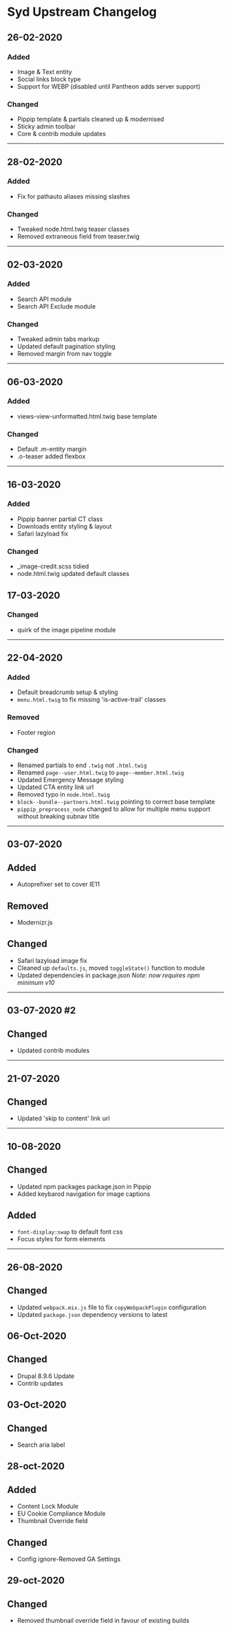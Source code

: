 # Syd Upstream Changelog

## 26-02-2020
### Added
- Image & Text entity
- Social links block type
- Support for WEBP (disabled until Pantheon adds server support)

### Changed
- Pippip template & partials cleaned up & modernised
- Sticky admin toolbar
- Core & contrib module updates

---

## 28-02-2020
### Added
- Fix for pathauto aliases missing slashes

### Changed
- Tweaked node.html.twig teaser classes
- Removed extraneous field from teaser.twig

---

## 02-03-2020
### Added
- Search API module
- Search API Exclude module

### Changed
- Tweaked admin tabs markup
- Updated default pagination styling
- Removed margin from nav toggle

---

## 06-03-2020
### Added
- views-view-unformatted.html.twig base template

### Changed
- Default .m-entity margin
- .o-teaser added flexbox

--- 

## 16-03-2020
### Added
- Pippip banner partial CT class
- Downloads entity styling & layout
- Safari lazyload fix

### Changed
- _image-credit.scss tidied
- node.html.twig updated default classes

## 17-03-2020
### Changed
- quirk of the image pipeline module

---

## 22-04-2020
### Added
- Default breadcrumb setup & styling
- `menu.html.twig` to fix missing 'is-active-trail' classes

### Removed
- Footer region

### Changed
- Renamed partials to end `.twig` not `.html.twig`
- Renamed `page--user.html.twig` to `page--member.html.twig`
- Updated Emergency Message styling
- Updated CTA entity link url
- Removed typo in `node.html.twig`
- `block--bundle--partners.html.twig` pointing to correct base template
- `pippip_preprocess_node` changed to allow for multiple menu support without breaking subnav title

---

## 03-07-2020
## Added
- Autoprefixer set to cover IE11

## Removed
- Modernizr.js

## Changed
- Safari lazyload image fix
- Cleaned up `defaults.js`, moved `toggleState()` function to module
- Updated dependencies in package.json *Note: now requires npm minimum v10*

---

## 03-07-2020 #2
## Changed
- Updated contrib modules

---

## 21-07-2020
## Changed
- Updated 'skip to content' link url

---

## 10-08-2020
## Changed
- Updated npm packages package.json in Pippip
- Added keybarod navigation for image captions

## Added
- `font-display:swap` to default font css
- Focus styles for form elements

---

## 26-08-2020
## Changed
- Updated `webpack.mix.js` file to fix `copyWebpackPlugin` configuration
- Updated `package.json` dependency versions to latest

## 06-Oct-2020
## Changed
- Drupal 8.9.6 Update
- Contrib updates

## 03-Oct-2020
## Changed
- Search aria label

## 28-oct-2020
## Added
- Content Lock Module
- EU Cookie Compliance Module
- Thumbnail Override field
## Changed
- Config ignore-Removed GA Settings

## 29-oct-2020
## Changed
- Removed thumbnail override field in favour of existing builds


